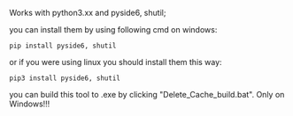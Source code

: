 Works with python3.xx and pyside6, shutil;

you can install them by using following cmd on windows:

```
pip install pyside6, shutil
```

or if you were using linux you should install them this way:

```
pip3 install pyside6, shutil
```

you can build this tool to .exe by clicking "Delete_Cache_build.bat". Only on Windows!!!
